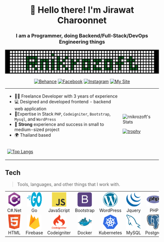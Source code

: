 
<h1 align="center">👏 Hello there! I'm Jirawat Charoonnet</h1>
<h3 align="center">I am a Programmer, doing Backend/Full-Stack/DevOps Engineering things</h3>


<div align="center">
<a href="https://rnikrozoft.github.io/"><img src="./img/header.png"></a>

[![Behance](https://img.shields.io/badge/Behance-1769ff?logo=behance&logoColor=white)](https://behance.net/j43i8c9032) 
[![Facebook](https://img.shields.io/badge/Facebook-%231877F2.svg?logo=Facebook&logoColor=white)](https://facebook.com/rnikrozoft)
[![Instagram](https://img.shields.io/badge/Instagram-%23E4405F.svg?logo=Instagram&logoColor=white)](https://instagram.com/rnikrozoft) 
[![My Site](https://img.shields.io/badge/My%20Site-rnikrozoft.github.io-informational)](https://rnikrozoft.github.io/) 
</div>

<table>
<tr>
<td>

- 🤹‍♀️&nbsp;Freelance Developer with 3 years of experience
- 💻&nbsp;Designed and developed frontend - backend web application
- 🌟Expertise in Stack `PHP`, `Codeigniter`, `Bootstrap`, `Mysql`, and `WordPress`
- 💪&nbsp;**Strong** experience and success in small to medium-sized project
- 🌍&nbsp;Thailand based
<br><br>

[![Top Langs](https://github-readme-stats.vercel.app/api/top-langs/?username=rnikrozoft&layout=compact&theme=github_dark&hide_border=true)](#)

</td>
<td>

![rnikrozoft's Stats](https://github-readme-stats.vercel.app/api?username=rnikrozoft&show_icons=true&theme=codeSTACKr&hide_border=true&count_private=true)
  
[![trophy](https://github-profile-trophy.vercel.app/?username=rnikrozoft&column=4&row=1&theme=darkhub&hide_border=true)](#)
  
</td>
</tr>
</table>




<h2 align="left">Tech</h2>

> Tools, languages, and other things that I work with.

<table style="{border: none;}">
  <tr>
    <td align="center" width="96">
        <img src="./img/csharp.svg" width="48" height="48" alt="C#" />
      <br>C#.Net
    </td>
    <td align="center" width="96">
        <img src="./img/go.svg" width="48" height="48" alt="Golang" />
      <br>Go
    </td>
    <td align="center" width="96">
        <img src="./img/javascript.svg" width="48" height="48" alt="JavaScript" />
      <br>JavaScript
    </td>
    <td align="center" width="96">
        <img src="./img/bootstrap.svg" width="48" height="48" alt="Bootstrap" />
      <br>Bootstrap
    </td>
    <td align="center" width="96">
        <img src="./img/wordpress.svg" width="48" height="48" alt="Bootstrap" />
      <br>WordPress
    </td>
     <td align="center" width="96">
        <img src="./img/jquery.svg" width="48" height="48" alt="Bootstrap" />
      <br>Jquery
    </td>
     <td align="center" width="96">
        <img src="./img/php.svg" width="48" height="48" alt="Bootstrap" />
      <br>PHP
      </td>
    
  <td align="center" width="96"> 
        <img src="./img/grpc.svg" width="48" height="48" alt="Docker" />
      <br>gRPC
    </td>
  <td align="center" width="96"> 
        <img src="./img/laravel.svg" width="48" height="48" alt="Docker" />
      <br>Laravel
    </td>
  
  <td align="center" width="96"> 
        <img src="./img/mongodb.svg" width="48" height="48" alt="Docker" />
      <br>MongoDB
    </td>
  </tr>
  <tr>
  <td align="center" width="96"> 
        <img src="./img/html.svg" width="48" height="48" alt="Docker" />
      <br>HTML
    </td>
  <td align="center" width="96"> 
        <img src="./img/firebase.svg" width="48" height="48" alt="Docker" />
      <br>Firebase
    </td>
  <td align="center" width="96"> 
        <img src="./img/codeigniter.svg" width="48" height="48" alt="Docker" />
      <br>Codeigniter
    </td>
    <td align="center" width="96"> 
        <img src="./img/docker.svg" width="48" height="48" alt="Docker" />
      <br>Docker
    </td>
    <td align="center" width="96">
        <img src="./img/kubernetes.svg" width="48" height="48" alt="Kubernetes" />
      <br>Kubernetes
    </td>
    <td align="center"  width="96">
        <img src="./img/mysql.svg" width="48" height="48" alt="MySQL" />
      <br>MySQL
    </td>
    
  <td align="center" width="96"> 
        <img src="./img/postgresql.svg" width="48" height="48" alt="Docker" />
      <br>Postgres
    </td>
  </tr>
</table>

